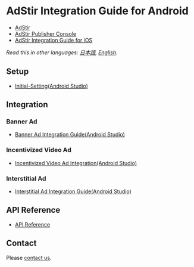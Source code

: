 # AdStir Integration Guide for Android

* [AdStir](https://en.ad-stir.com/)
* [AdStir Publisher Console](https://en.ad-stir.com/login)
* [AdStir Integration Guide for iOS](https://github.com/united-adstir/AdStir-Integration-Guide-iOS/blob/master/README.en.md)

*Read this in other languages: [日本語](README.md), [English](README.en.md).*

## Setup

* [Initial-Setting(Android Studio)](https://github.com/united-adstir/AdStir-Integration-Guide-Android/wiki/Initial-Setting(Android-Studio))

## Integration

### Banner Ad

* [Banner Ad Integration Guide(Android Studio)](https://github.com/united-adstir/AdStir-Integration-Guide-Android/wiki/Banner-Ad-Integration-Guide(Android-Studio))

### Incentivized Video Ad

* [Incentivized Video Ad Integration(Android Studio)](https://github.com/united-adstir/AdStir-Integration-Guide-Android/wiki/Incentiveized-Video-Integration-Guide(Android-Studio))

### Interstitial Ad

* [Interstitial Ad Integration Guide(Android Studio)](https://github.com/united-adstir/AdStir-Integration-Guide-Android/wiki/Interstitial-Ad-Integration-Guide(Android-Studio))

## API Reference

* [API Reference](https://github.com/united-adstir/AdStir-Integration-Guide-Android/wiki/AdstirAds-API-Reference)

## Contact

Please [contact us](https://en.ad-stir.com/contact).